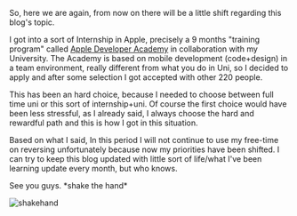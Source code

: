 <!-- ---
layout: post
title: Life Update I
tags: [personal life, journey]
date: 2022-08-01 14:30:00
--- -->

So, here we are again, from now on there will be a little shift regarding this blog's topic.

I got into a sort of Internship in Apple, precisely a 9 months "training program" called [Apple Developer Academy](https://www.developeracademy.unina.it/it/) in collaboration with my University.
The Academy is based on mobile development (code+design) in a team environment, really different from what you do in Uni, so I decided to apply and after some selection I got accepted with other 220 people.

This has been an hard choice, because I needed to choose between full time uni or this sort of internship+uni. Of course the first choice would have been less stressful, as I already said, I always choose the hard and rewardful path and this is how I got in this situation.

Based on what I said, In this period I will not continue to use my free-time on reversing unfortunately because now my priorities have been shifted.
I can try to keep this blog updated with little sort of life/what I've been learning update every month, but who knows.

See you guys. \*shake the hand\*

![shakehand](https://imgur.com/ZmBSlhr.jpg)
